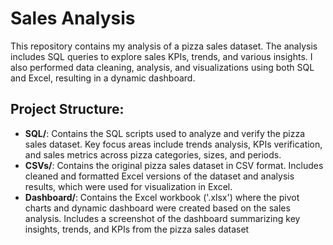 # Sales Analysis

This repository contains my analysis of a pizza sales dataset. The analysis includes SQL queries to explore sales KPIs, trends, and various insights. I also performed data cleaning, analysis, and visualizations using both SQL and Excel, resulting in a dynamic dashboard.

## Project Structure:
- **SQL/**: Contains the SQL scripts used to analyze and verify the pizza sales dataset. Key focus areas include trends analysis, KPIs verification, and sales metrics across pizza categories, sizes, and periods.
- **CSVs/**: Contains the original pizza sales dataset in CSV format. Includes cleaned and formatted Excel versions of the dataset and analysis results, which were used for visualization in Excel.
- **Dashboard/**: Contains the Excel workbook ('.xlsx') where the pivot charts and dynamic dashboard were created based on the sales analysis. Includes a screenshot of the dashboard summarizing key insights, trends, and KPIs from the pizza sales dataset
